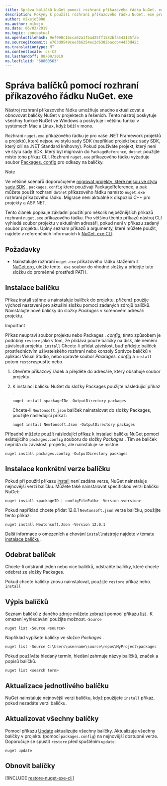 ```yaml
---
title: Správa balíčků NuGet pomocí rozhraní příkazového řádku NuGet. exe
description: Pokyny k použití rozhraní příkazového řádku NuGet. exe pro práci s balíčky NuGet.
author: mikejo5000
ms.author: mikejo
ms.date: 06/03/2019
ms.topic: conceptual
ms.openlocfilehash: 9ef990c16cca62a1fbad25ff1582bfa543135fab
ms.sourcegitcommit: e763d9549cee3b6254ec2d6382baccb44433d42c
ms.translationtype: MT
ms.contentlocale: cs-CZ
ms.lasthandoff: 08/09/2019
ms.locfileid: "68860563"
---
```

# <a name="manage-packages-using-the-nugetexe-cli"></a>Správa balíčků pomocí rozhraní příkazového řádku NuGet. exe

Nástroj rozhraní příkazového řádku umožňuje snadno aktualizovat a obnovovat balíčky NuGet v projektech a řešeních. Tento nástroj poskytuje všechny funkce NuGet ve Windows a poskytuje i většinu funkcí v systémech Mac a Linux, když běží v mono.

Rozhraní `nuget.exe` příkazového řádku je pro vaše .NET Framework projektů a projektů, které nejsou ve stylu sady SDK (například projekt bez sady SDK, který cílí na .NET Standard knihovny). Pokud používáte projekt, který není ve stylu sady SDK, který byl migrován do `PackageReference`, `dotnet` použijte místo toho příkaz CLI. Rozhraní `nuget.exe` příkazového řádku vyžaduje soubor [Packages. config](../reference/packages-config.md) pro odkazy na balíčky.

> [!NOTE]
> Ve většině scénářů doporučujeme [migrovat projekty, které nejsou ve stylu sady SDK](../reference/migrate-packages-config-to-package-reference.md) , `packages.config` které používají PackageReference, a pak můžete použít rozhraní `dotnet` příkazového řádku namísto `nuget.exe` rozhraní příkazového řádku. Migrace není aktuálně k dispozici C++ pro projekty a ASP.NET.

Tento článek popisuje základní použití pro několik nejběžnějších příkazů rozhraní `nuget.exe` příkazového řádku. Pro většinu těchto příkazů nástroj CLI vyhledá soubor projektu v aktuálním adresáři, pokud není v příkazu zadaný soubor projektu. Úplný seznam příkazů a argumenty, které můžete použít, najdete v referenčních informacích k [NuGet. exe CLI](../reference/nuget-exe-cli-reference.md).

## <a name="prerequisites"></a>Požadavky

- Nainstalujte rozhraní `nuget.exe` příkazového řádku stažením z [NuGet.org](https://dist.nuget.org/win-x86-commandline/latest/nuget.exe), uložte tento `.exe` soubor do vhodné složky a přidejte tuto složku do proměnné prostředí PATH.

## <a name="install-a-package"></a>Instalace balíčku

Příkaz [install](../reference/cli-reference/cli-ref-install.md) stáhne a nainstaluje balíček do projektu, přičemž použije výchozí nastavení pro aktuální složku pomocí zadaných zdrojů balíčků. Nainstalujte nové balíčky do složky *Packages* v kořenovém adresáři projektu.

> [!IMPORTANT]
> Příkaz neupraví soubor projektu nebo Packages *. config*; tímto způsobem je podobný `restore` jako v tom, že přidává pouze balíčky na disk, ale nemění závislosti projektu. `install` Chcete-li přidat závislost, buď přidejte balíček prostřednictvím uživatelského rozhraní nebo konzoly Správce balíčků v aplikaci Visual Studio, nebo upravte soubor *Packages. config* a `install` potom `restore`spusťte nebo.

1. Otevřete příkazový řádek a přejděte do adresáře, který obsahuje soubor projektu.

2. K instalaci balíčku NuGet do složky Packages použijte následující příkaz .

    ```cli
    nuget install <packageID> -OutputDirectory packages
    ```

    Chcete-li `Newtonsoft.json` balíček nainstalovat do složky Packages, použijte následující příkaz:

    ```cli
    nuget install Newtonsoft.Json -OutputDirectory packages
    ```

Případně můžete použít následující příkaz k instalaci balíčku NuGet pomocí existujícího `packages.config` souboru do složky *Packages* . Tím se balíček nepřidá do závislostí projektu, ale nainstaluje se místně.

```cli
nuget install packages.config -OutputDirectory packages
```

## <a name="install-a-specific-version-of-a-package"></a>Instalace konkrétní verze balíčku

Pokud při použití příkazu [install](../reference/cli-reference/cli-ref-install.md) není zadána verze, NuGet nainstaluje nejnovější verzi balíčku. Můžete také nainstalovat specifickou verzi balíčku NuGet:

```cli
nuget install <packageID | configFilePath> -Version <version>
```

Pokud například chcete přidat 12.0.1 `Newtonsoft.json` verze balíčku, použijte tento příkaz:

```cli
nuget install Newtonsoft.Json -Version 12.0.1
```

Další informace o omezeních a chování `install`nástroje najdete v tématu [instalace balíčku](#install-a-package).

## <a name="remove-a-package"></a>Odebrat balíček

Chcete-li odstranit jeden nebo více balíčků, odstraňte balíčky, které chcete odebrat ze složky Packages.

Pokud chcete balíčky znovu nainstalovat, použijte `restore` příkaz nebo. `install`

## <a name="list-packages"></a>Výpis balíčků

Seznam balíčků z daného zdroje můžete zobrazit pomocí příkazu [list](../reference/cli-reference/cli-ref-list.md) . K omezení vyhledávání použijte možnost.`-Source`

```cli
nuget list -Source <source>
```

Například vypíšete balíčky ve složce *Packages* .

```cli
nuget list -Source C:\Users\username\source\repos\MyProject\packages
```

Pokud používáte hledaný termín, hledání zahrnuje názvy balíčků, značek a popisů balíčků.

```cli
nuget list <search term>
```

## <a name="update-an-individual-package"></a>Aktualizace jednotlivého balíčku

NuGet nainstaluje nejnovější verzi balíčku, když použijete `install` příkaz, pokud nezadáte verzi balíčku.

## <a name="update-all-packages"></a>Aktualizovat všechny balíčky

Pomocí příkazu [Update](../reference/cli-reference/cli-ref-update.md) aktualizujte všechny balíčky. Aktualizuje všechny balíčky v projektu (pomocí `packages.config`) na nejnovější dostupné verze. Doporučuje se spustit `restore` před spuštěním `update`.

```cli
nuget update
```

## <a name="restore-packages"></a>Obnovit balíčky

[!INCLUDE [restore-nuget-exe-cli](includes/restore-nuget-exe-cli.md)]